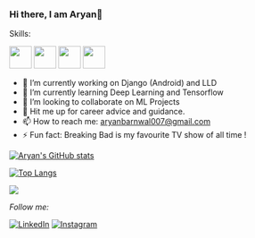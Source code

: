 ### Hi there, I am  Aryan👋
Skills:

<img src='https://img.shields.io/badge/django-%23092E20.svg?style=for-the-badge&logo=django&logoColor=white' height='40'/> <img src='https://img.shields.io/badge/Node.js-43853D.svg?&style=for-the-badge&logo=node.js&logoColor=white' height='40'/> <img src='https://img.shields.io/badge/TypeScript-007ACC.svg?&style=for-the-badge&logo=node.js&logoColor=white' height='40'/> 
<img src='https://img.shields.io/badge/React_Native-20232A.svg?&style=for-the-badge&logo=react&logoColor=white' height='40'/> 


- 🔭 I’m currently working on Django (Android) and LLD
- 🌱 I’m currently learning Deep Learning and Tensorflow
- 👯 I’m looking to collaborate on ML Projects
- 💬 Hit me up for career advice and guidance.
- 📫 How to reach me: aryanbarnwal007@gmail.com
- ⚡ Fun fact: Breaking Bad is my favourite TV show of all time !


[![Aryan's GitHub stats](https://github-readme-stats.vercel.app/api?username=Aryan6290&theme=tokyonight&count_private=true)](https://github.com/anuraghazra/github-readme-stats)



[![Top Langs](https://github-readme-stats.vercel.app/api/top-langs/?username=Aryan6290&layout=compact&hide=makefile,html,java)](https://github.com/anuraghazra/github-readme-stats)






![](https://komarev.com/ghpvc/?username=Aryan6290)






<i>Follow me:</i><br>

<a href="https://www.linkedin.com/in/ar-yawn" target="_blank"><img src="https://img.shields.io/badge/LinkedIn-%230077B5.svg?&style=flat-square&logo=linkedin&logoColor=white" alt="LinkedIn"></a>
<a href="https://www.instagram.com/paracetamol650" target="_blank"><img src="https://img.shields.io/badge/Instagram-%23E4405F.svg?&style=flat-square&logo=instagram&logoColor=white" alt="Instagram"></a>

